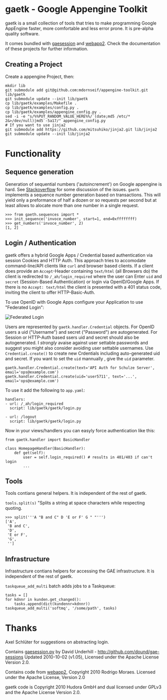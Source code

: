 gaetk - Google Appengine Toolkit
================================

gaetk is a small collection of tools that tries to make programming Google AppEngine faster, more comfortable and less error prone. It is pre-alpha quality software.

It comes bundled with [gaesession][1] and [webapp2][2]. Check the documentation of these projects for further information.

Creating a Project
------------------

Create a appengine Project, then:

    mkdir lib
    git submodule add git@github.com:mdornseif/appengine-toolkit.git lib/gaetk
    git submodule update --init lib/gaetk
    cp lib/gaetk/examples/Makefile .
    cp lib/gaetk/examples/config.py .
    cp lib/gaetk/examples/appengine_config.py .
    sed -i -e "s/%%PUT_RANDOM_VALUE_HERE%%/`(date;md5 /etc/* 2&>/dev/null)|md5`-5a17/" appengine_config.py
    # If you want to use jinja2
    git submodule add https://github.com/mitsuhiko/jinja2.git lib/jinja2
    git submodule update --init lib/jinja2


Functionality
=============

Sequence generation
-------------------

Generation of sequential numbers ('autoincrement') on Google appengine is hard. See [Stackoverflow](http://stackoverflow.com/questions/3985812) for some discussion of the issues. `gaetk` implements a sequence number generation based on transactions. This will yield only a preformance of half a dozen or so requests per second but at least allows to alocate more than one number in a single request.

    >>> from gaeth.sequences import * 
    >>> init_sequence('invoce_number', start=1, end=0xffffffff)
    >>> get_numbers('invoce_number', 2)
    [1, 2]
    

Login / Authentication
----------------------

gaetk offers a hybrid Google Apps / Credential based authentication via session Cookies and HTTP Auth. This approach tries to accomodate command-line/API clients like `curl` and browser based clients. If a client does provide an `Accept`-Header containing `text/html` (all Browsers do) the client is redirected to `/_ah/login_required` where the user can Enter `uid` and `secret` (Session-Based Authentication) or login via OpenID/Google Apps. If there is no `Accept: text/html` the client is presented with a 401 status code, inviting the client to offer HTTP-Basic-Auth.

To use OpenID with Google Apps configure your Application to use "Federated Login":

![Federated Login](http://static.23.nu/md/Pictures/ZZ77D022D0.png)

Users are represented by `gaetk.handler.Credential` objects. For OpenID users a uid ("Username") and secret ("Password") are autogenerated. For Session or HTTP-Auth based ssers uid and secret should also be autogenerated. I *strongly* avaise against user settable passwords and suggest you might also consider avoiding user settable usernames. Use `Credential.create()` to create new Crdentials including auto-generated uid and secret. If you want to set the `uid` mannually , give the `uid` parameter.

    gaetk.handler.Credential.create(text='API Auth for Schulze Server', email='ops@example.com')
    gaetk.handler.Credential.create(uid='user5711', text='...', email='ops@example.com')


To use it add the following to `app.yaml`:

    handlers:
    - url: /_ah/login_required
      script: lib/gaetk/gaetk/login.py
    
    - url: /logout
      script: lib/gaetk/gaetk/login.py


Now in your views/handlers you can easyly force authentication like this:

    from gaetk.handler import BasicHandler
    
    class HomepageHandler(BasicHandler):
        def get(self):
            user = self.login_required() # results in 401/403 if can't login
            ...


Tools
-----

Tools contians general helpers. It is independent of the rest of gaetk.

`tools.split(s)` "Splits a string at space characters while respecting quoting.

    >>> split('''A "B and C" D 'E or F' G " "''')
    ['A',
     'B and C',
     'D',
     'E or F',
     'G',
     '']

Infrastructure
--------------

Infrastructure contians helpers for accessing the GAE infrastructure. It is independent of the rest of gaetk.


`taskqueue_add_multi` batch adds jobs to a Taskqueue:

    tasks = []
    for kdnnr in kunden.get_changed():
        tasks.append(dict(kundennr=kdnnr))
    taskqueue_add_multi('softmq', '/some/path', tasks)




Thanks
======

Axel Schlüter for suggestions on abstracting login.

Contains [gaesession.py][1] by David Underhill - http://github.com/dound/gae-sessions
Updated 2010-10-02 (v1.05), Licensed under the Apache License Version 2.0.

Contains code from [webapp2][2], Copyright 2010 Rodrigo Moraes.
Licensed under the Apache License, Version 2.0

gaetk code is Copyright 2010 Hudora GmbH and dual licensed under GPLv3 and the
Apache License Version 2.0.


[1]: https://github.com/dound/gae-sessions
[2]: http://code.google.com/p/webapp-improved/

